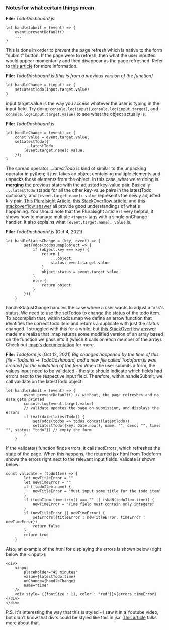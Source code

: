 ### Notes for what certain things mean
**File:** *TodoDashboard.js*:
```
let handleSubmit = (event) => {
    event.preventDefault()
    ...
}
```
This is done in order to prevent the page refresh which is native to the form "submit" button. If the page were to refresh, then what the user inputted would appear momentarily and then disappear as the page refreshed. Refer to [this article](https://www.robinwieruch.de/react-preventdefault) for more information.

**File:** *TodoDashboard.js* *[this is from a previous version of the function]*
```
let handleChange = (input) => {
    setLatestTodo(input.target.value)
}
```
input.target.value is the way you access whatever the user is typing in the input field. Try doing `console.log(input)`,`console.log(input.target)`, and `console.log(input.target.value)` to see what the object actually is.

**File:** *TodoDashboard.js*
```
let handleChange = (event) => {
    const value = event.target.value;
    setLatestTodo({
        ...latestTodo,
        [event.target.name]: value,
    });
}
```
The spread operator *...latestTodo* is kind of similar to the unpacking operator in python; it just takes an object containing multiple elements and unpacks those elements from the object. In this case, what we're doing is **merging** the previous state with the adjusted key-value pair. Basically `...latestTodo` stands for all the other key-value pairs in the latestTodo dictionary, and `[event.target.name]: value` represents the newly adjusted k-v pair. [This Pluralsight Article](https://www.pluralsight.com/guides/handling-multiple-inputs-with-single-onchange-handler-react), [this StackOverflow article](https://stackoverflow.com/questions/28452358/what-is-the-meaning-of-this-props-in-reactjs/28452430), and [this stackoverflow answer](https://stackoverflow.com/questions/55247378/spread-operator-in-react-setstate) all provide good understandings of what's happening.
You should note that the Pluralsight article is very helpful, it shows how to manage multiple `<input>` tags with a single onChange handler. It also explains what `[event.target.name]: value` is.



**File:** *TodoDashboard.js* (Oct 4, 2021)
```react
let handleStatusChange = (key, event) => {
        setTodos(todos.map(object => {
            if (object.key === key) {
                return {
                    ...object,
                    status: event.target.value
                }
                object.status = event.target.value
            }
            else {
                return object
            }
        }))
    }
```
handleStatusChange handles the case where a user wants to adjust a task's status. We need to use the setTodos to change the status of the todo item. To accomplish that, within todos.map we define an arrow function that identifies the correct todo item and returns a duplicate with just the status changed.
I struggled with this for a while, but [this StackOverflow answer](https://stackoverflow.com/questions/49477547/setstate-of-an-array-of-objects-in-react) made me realize that .map returns some modified version of an array based on the function we pass into it (which it calls on each member of the array). Check out [.map's documentation](https://reactjs.org/docs/lists-and-keys.html) for more.

**File:** *Todoform.js* (Oct 12, 2021)
*Big changes happened by the time of this file - TodoList -> TodoDashboard, and a new file called Todoform.js was created for the validation of the form*
When the user submits a form, the values input need to be validated - the site should indicate which fields had errors next to the respective input field. Therefore, within handleSubmit, we call validate on the latestTodo object:
```
let handleSubmit = (event) => {
        event.preventDefault() // without, the page refreshes and no data gets printed
        console.log(event.target.value)
        // validate updates the page on submission, and displays the errors
        if (validate(latestTodo)) {
            setTodos(todos => todos.concat(latestTodo))
            setLatestTodo({key: Date.now(), name: "", desc: "", time: "", status: "todo"}) // empty the form
        }
    }
```
If the validate() function finds errors, it calls setErrors, which refreshes the state of the page. When this happens, the returned jsx html from Todoform shows the errors right next to the relevant input fields. Validate is shown below:
```
const validate = (todoItem) => {
        let newTitleError = ""
        let newTimeError = ""
        if (!todoItem.name) {
            newTitleError = "Must input some title for the todo item"
        }
        if (todoItem.time.trim() === "" || isNaN(todoItem.time)) {
            newTimeError = "Time field must contain only integers"
        }
        if (newTitleError || newTimeError) {
            setErrors({titleError : newTitleError, timeError : newTimeError})
            return false
        }
        return true
    }    
```
Also, an example of the html for displaying the errors is shown below (right below the \<input>):
```
<div>
    <input
        placeholder="45 minutes"
        value={latestTodo.time}
        onChange={handleChange}
        name="time"
    />
    <div style= {{fontSize : 11, color : "red"}}>{errors.timeError}</div>
</div>
```
P.S. It's interesting the way that this is styled - I saw it in a Youtube video, but didn't know that div's could be styled like this in jsx. [This article](https://dev.to/ceceliacreates/inline-styling-with-jsx-20k0) talks more about that.